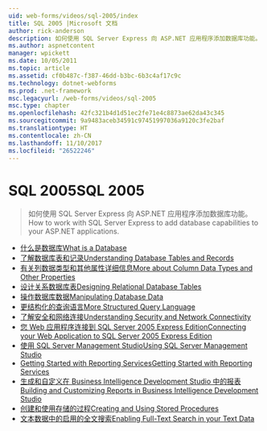 ```yaml
---
uid: web-forms/videos/sql-2005/index
title: SQL 2005 |Microsoft 文档
author: rick-anderson
description: 如何使用 SQL Server Express 向 ASP.NET 应用程序添加数据库功能。
ms.author: aspnetcontent
manager: wpickett
ms.date: 10/05/2011
ms.topic: article
ms.assetid: cf0b487c-f387-46dd-b3bc-6b3c4af17c9c
ms.technology: dotnet-webforms
ms.prod: .net-framework
msc.legacyurl: /web-forms/videos/sql-2005
msc.type: chapter
ms.openlocfilehash: 42fc321b4d1d51ec2fe71e4c8873ae62da43c345
ms.sourcegitcommit: 9a9483aceb34591c97451997036a9120c3fe2baf
ms.translationtype: HT
ms.contentlocale: zh-CN
ms.lasthandoff: 11/10/2017
ms.locfileid: "26522246"
---
```

<a name="sql-2005"></a><span data-ttu-id="6f46a-103">SQL 2005</span><span class="sxs-lookup"><span data-stu-id="6f46a-103">SQL 2005</span></span>
====================
> <span data-ttu-id="6f46a-104">如何使用 SQL Server Express 向 ASP.NET 应用程序添加数据库功能。</span><span class="sxs-lookup"><span data-stu-id="6f46a-104">How to work with SQL Server Express to add database capabilities to your ASP.NET applications.</span></span>


- [<span data-ttu-id="6f46a-105">什么是数据库</span><span class="sxs-lookup"><span data-stu-id="6f46a-105">What is a Database</span></span>](what-is-a-database.md)
- [<span data-ttu-id="6f46a-106">了解数据库表和记录</span><span class="sxs-lookup"><span data-stu-id="6f46a-106">Understanding Database Tables and Records</span></span>](understanding-database-tables-and-records.md)
- [<span data-ttu-id="6f46a-107">有关列数据类型和其他属性详细信息</span><span class="sxs-lookup"><span data-stu-id="6f46a-107">More about Column Data Types and Other Properties</span></span>](more-about-column-data-types-and-other-properties.md)
- [<span data-ttu-id="6f46a-108">设计关系数据库表</span><span class="sxs-lookup"><span data-stu-id="6f46a-108">Designing Relational Database Tables</span></span>](designing-relational-database-tables.md)
- [<span data-ttu-id="6f46a-109">操作数据库数据</span><span class="sxs-lookup"><span data-stu-id="6f46a-109">Manipulating Database Data</span></span>](manipulating-database-data.md)
- [<span data-ttu-id="6f46a-110">更结构化的查询语言</span><span class="sxs-lookup"><span data-stu-id="6f46a-110">More Structured Query Language</span></span>](more-structured-query-language.md)
- [<span data-ttu-id="6f46a-111">了解安全和网络连接</span><span class="sxs-lookup"><span data-stu-id="6f46a-111">Understanding Security and Network Connectivity</span></span>](understanding-security-and-network-connectivity.md)
- [<span data-ttu-id="6f46a-112">您 Web 应用程序连接到 SQL Server 2005 Express Edition</span><span class="sxs-lookup"><span data-stu-id="6f46a-112">Connecting your Web Application to SQL Server 2005 Express Edition</span></span>](connecting-your-web-application-to-sql-server-2005-express-edition.md)
- [<span data-ttu-id="6f46a-113">使用 SQL Server Management Studio</span><span class="sxs-lookup"><span data-stu-id="6f46a-113">Using SQL Server Management Studio</span></span>](using-sql-server-management-studio.md)
- [<span data-ttu-id="6f46a-114">Getting Started with Reporting Services</span><span class="sxs-lookup"><span data-stu-id="6f46a-114">Getting Started with Reporting Services</span></span>](getting-started-with-reporting-services.md)
- [<span data-ttu-id="6f46a-115">生成和自定义在 Business Intelligence Development Studio 中的报表</span><span class="sxs-lookup"><span data-stu-id="6f46a-115">Building and Customizing Reports in Business Intelligence Development Studio</span></span>](building-and-customizing-reports-in-business-intelligence-development-studio.md)
- [<span data-ttu-id="6f46a-116">创建和使用存储的过程</span><span class="sxs-lookup"><span data-stu-id="6f46a-116">Creating and Using Stored Procedures</span></span>](creating-and-using-stored-procedures.md)
- [<span data-ttu-id="6f46a-117">文本数据中的启用的全文搜索</span><span class="sxs-lookup"><span data-stu-id="6f46a-117">Enabling Full-Text Search in your Text Data</span></span>](enabling-full-text-search-in-your-text-data.md)
